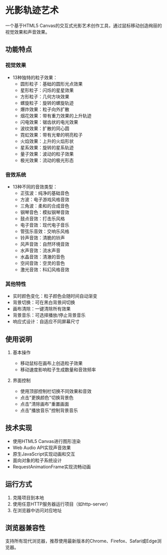 # 光影轨迹艺术

一个基于HTML5 Canvas的交互式光影艺术创作工具，通过鼠标移动创造绚丽的视觉效果和声音效果。

## 功能特点

### 视觉效果
- 13种独特的粒子效果：
  - 圆形粒子：基础的圆形光点效果
  - 星形粒子：闪烁的星星效果
  - 方形粒子：几何方块效果
  - 螺旋粒子：旋转的螺旋轨迹
  - 爆炸效果：粒子向外扩散
  - 烟花效果：带有重力效果的上升轨迹
  - 闪电效果：锯齿状的电光效果
  - 波纹效果：扩散的同心圆
  - 霓虹效果：带有光晕的明亮粒子
  - 火焰效果：上升的火焰形状
  - 星系效果：旋转的星系轨迹
  - 量子效果：波动的粒子效果
  - 极光效果：流动的极光形态

### 音效系统
- 13种不同的音效类型：
  - 正弦波：纯净的基础音色
  - 方波：电子游戏风格音效
  - 三角波：柔和的合成音色
  - 钢琴音色：模拟钢琴音效
  - 鼓点音效：打击乐风格
  - 电子音效：现代电子音乐
  - 管弦乐音效：交响乐风格
  - 铃声音效：清脆的铃声
  - 风声音效：自然环境音效
  - 水声音效：流水声音
  - 水晶音效：清澈的音色
  - 空间音效：空灵的音色
  - 激光音效：科幻风格音效

### 其他特性
- 实时颜色变化：粒子颜色会随时间自动渐变
- 背景切换：可在黑白背景间切换
- 画布清除：一键清除所有效果
- 背景音乐：可选择播放/停止背景音乐
- 响应式设计：自适应不同屏幕尺寸

## 使用说明

1. 基本操作
   - 移动鼠标在画布上创造粒子效果
   - 移动速度影响粒子生成数量和音效频率

2. 界面控制
   - 使用顶部控制栏切换不同效果和音效
   - 点击"更换颜色"切换背景色
   - 点击"清除画布"重置画面
   - 点击"播放音乐"控制背景音乐

## 技术实现

- 使用HTML5 Canvas进行图形渲染
- Web Audio API实现声音效果
- 原生JavaScript实现动画和交互
- 面向对象的粒子系统设计
- RequestAnimationFrame实现流畅动画

## 运行方式

1. 克隆项目到本地
2. 使用任意HTTP服务器运行项目（如http-server）
3. 在浏览器中访问对应地址

## 浏览器兼容性

支持所有现代浏览器，推荐使用最新版本的Chrome、Firefox、Safari或Edge浏览器。